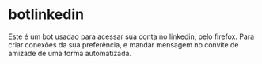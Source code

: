 # botlinkedin
Este é um bot usadao para acessar sua conta no linkedin, pelo firefox. Para criar conexões da sua preferência, e mandar mensagem no convite de amizade de  uma forma automatizada.
